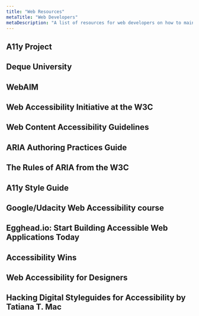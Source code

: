 ```yaml
---
title: "Web Resources"
metaTitle: "Web Developers"
metaDescription: "A list of resources for web developers on how to maintain a focus on a11y when developing."
---
```


## A11y Project

## Deque University

## WebAIM

## Web Accessibility Initiative at the W3C

## Web Content Accessibility Guidelines

## ARIA Authoring Practices Guide

## The Rules of ARIA from the W3C

## A11y Style Guide

## Google/Udacity Web Accessibility course

## Egghead.io: Start Building Accessible Web Applications Today

## Accessibility Wins

## Web Accessibility for Designers

## Hacking Digital Styleguides for Accessibility by Tatiana T. Mac
